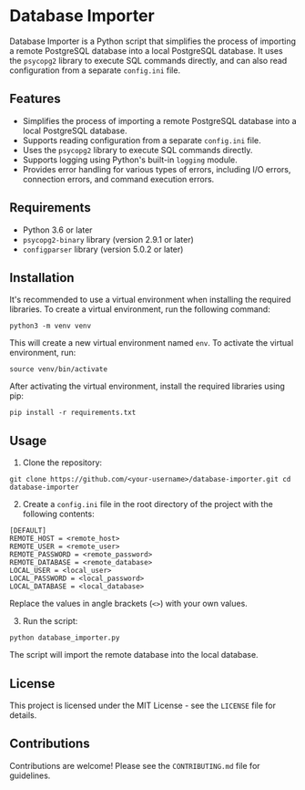 # Database Importer

Database Importer is a Python script that simplifies the process of importing a remote PostgreSQL database into a local PostgreSQL database. It uses the `psycopg2` library to execute SQL commands directly, and can also read configuration from a separate `config.ini` file.

## Features

- Simplifies the process of importing a remote PostgreSQL database into a local PostgreSQL database.
- Supports reading configuration from a separate `config.ini` file.
- Uses the `psycopg2` library to execute SQL commands directly.
- Supports logging using Python's built-in `logging` module.
- Provides error handling for various types of errors, including I/O errors, connection errors, and command execution errors.

## Requirements

- Python 3.6 or later
- `psycopg2-binary` library (version 2.9.1 or later)
- `configparser` library (version 5.0.2 or later)


## Installation

It's recommended to use a virtual environment when installing the required libraries. To create a virtual environment, run the following command:

`python3 -m venv venv`


This will create a new virtual environment named `env`. To activate the virtual environment, run:

`source venv/bin/activate`



After activating the virtual environment, install the required libraries using pip:

`pip install -r requirements.txt`



## Usage

1. Clone the repository:

`git clone https://github.com/<your-username>/database-importer.git
cd database-importer`


2. Create a `config.ini` file in the root directory of the project with the following contents:

```
[DEFAULT]
REMOTE_HOST = <remote_host>
REMOTE_USER = <remote_user>
REMOTE_PASSWORD = <remote_password>
REMOTE_DATABASE = <remote_database>
LOCAL_USER = <local_user>
LOCAL_PASSWORD = <local_password>
LOCAL_DATABASE = <local_database>
```


Replace the values in angle brackets (`<>`) with your own values.

3. Run the script:


`python database_importer.py`


The script will import the remote database into the local database.

## License

This project is licensed under the MIT License - see the `LICENSE` file for details.

## Contributions

Contributions are welcome! Please see the `CONTRIBUTING.md` file for guidelines.

